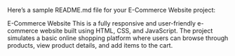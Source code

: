 
Here’s a sample README.md file for your E-Commerce Website project:

E-Commerce Website
This is a fully responsive and user-friendly e-commerce website built using HTML, CSS, and JavaScript.
The project simulates a basic online shopping platform where users can browse through products, view product details,
and add items to the cart.
